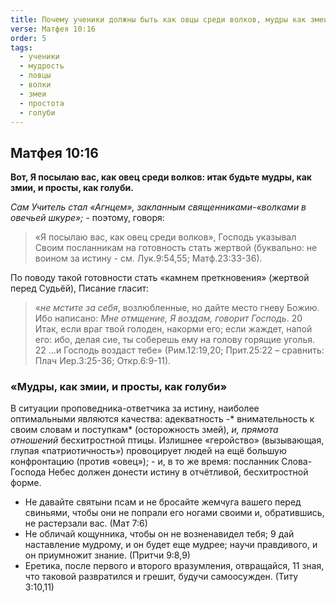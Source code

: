 ```yaml
---
title: Почему ученики должны быть как овцы среди волков, мудры как змеи и просты как голуби
verse: Матфея 10:16
order: 5
tags:
  - ученики
  - мудрость
  - ловцы
  - волки
  - змеи
  - простота
  - голуби
---
```

## Матфея 10:16

**Вот, Я посылаю вас, как овец среди волков: итак будьте мудры, как змии, и просты, как голуби.** 

*Сам Учитель стал «Агнцем», закланным священниками-«волками в овечьей шкуре»;* - поэтому, говоря: 

>«Я посылаю вас, как овец среди волков», Господь указывал Своим посланникам на готовность стать жертвой (буквально: не воином за истину - см. Лук.9:54,55; Матф.23:33-36). 

По поводу такой готовности стать «камнем преткновения» (жертвой перед Судьёй), Писание гласит: 

>«*не мстите за себя*, возлюбленные, но дайте место гневу Божию. Ибо написано: *Мне отмщение, Я воздам, говорит Господь*. 20 Итак, если враг твой голоден, накорми его; если жаждет, напой его: ибо, делая сие, ты соберешь ему на голову горящие уголья. 22 …и Господь воздаст тебе» (Рим.12:19,20; Прит.25:22 – сравнить: Плач Иер.3:25-36; Откр.6:9-11). 

### «Мудры, как змии, и просты, как голуби»

В ситуации проповедника-ответчика за истину, наиболее оптимальными являются качества: адекватность -* внимательность к своим словам и поступкам* (осторожность змей), *и, прямота отношений* бесхитростной птицы. Излишнее «геройство» (вызывающая, глупая «патриотичность») провоцирует людей на ещё большую конфронтацию (против «овец»); - и, в то же время: посланник Слова-Господа Небес должен донести истину в отчётливой, бесхитростной форме. 

- Не давайте святыни псам и не бросайте жемчуга вашего перед свиньями, чтобы они не попрали его ногами своими и, обратившись, не растерзали вас. (Мат 7:6)
- Не обличай кощунника, чтобы он не возненавидел тебя; 9 дай наставление мудрому, и он будет еще мудрее; научи правдивого, и он приумножит знание. (Притчи 9:8,9)
- Еретика, после первого и второго вразумления, отвращайся, 11 зная, что таковой развратился и грешит, будучи самоосужден. (Титу 3:10,11)